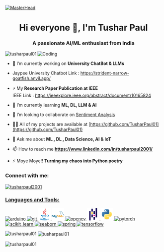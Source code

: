 [![MasterHead](https://www.isktechnologies.com/img/blog/ai-banner.jpg)](https://www.linkedin.com/in/tusharpaul2001/)
<h1 align="center">Hi everyone 👋, I'm Tushar Paul</h1>
<h3 align="center">A passionate AI/ML enthusiast from India</h3>
<img align="right" alt="Coding" width="400" src="https://media.tenor.com/flflC6GFzO8AAAAM/sultan-alrefaei-programmer.gif">
<p align="left"> <img src="https://komarev.com/ghpvc/?username=tusharpaul01&label=Profile%20views&color=0e75b6&style=flat" alt="tusharpaul01" /> </p>


- 🔭 I’m currently working on **University ChatBot & LLMs**<br>

- Jaypee University Chatbot Link : https://strident-narrow-goatfish.anvil.app/

- ⚡ My **Research Paper Publication at IEEE**<br>
  IEEE Link : https://ieeexplore.ieee.org/abstract/document/10165824
    
- 🌱 I’m currently learning **ML, DL, LLM & AI**

- 👯 I’m looking to collaborate on [Sentiment Analysis](https://wilted-left-quail.anvil.app/)

- 👨‍💻 All of my projects are available at [https://github.com/TusharPaul01](https://github.com/TusharPaul01)

- 💬 Ask me about **ML , DL , Data Science, AI & IoT**

- 📫 How to reach me **https://www.linkedin.com/in/tusharpaul2001/**

- ⚡ Moye Moye!! **Turning my chaos into Python poetry**

<h3 align="left">Connect with me:</h3>
<p align="left">
<a href="https://linkedin.com/in/tusharpaul2001" target="blank"><img align="center" src="https://raw.githubusercontent.com/rahuldkjain/github-profile-readme-generator/master/src/images/icons/Social/linked-in-alt.svg" alt="tusharpaul2001" height="30" width="40" /></a>
<a href="https://www.youtube.com/c/https://www.youtube.com/channel/ucnztzank97lpvtnpc24h9bw" target="blank"><img align="center" </a>
</p>

<h3 align="left">Languages and Tools:</h3>
<p align="left"> <a href="https://www.arduino.cc/" target="_blank" rel="noreferrer"> <img src="https://cdn.worldvectorlogo.com/logos/arduino-1.svg" alt="arduino" width="40" height="40"/> </a> <a href="https://git-scm.com/" target="_blank" rel="noreferrer"> <img src="https://www.vectorlogo.zone/logos/git-scm/git-scm-icon.svg" alt="git" width="40" height="40"/> </a> <a href="https://www.java.com" target="_blank" rel="noreferrer"> <img src="https://raw.githubusercontent.com/devicons/devicon/master/icons/java/java-original.svg" alt="java" width="40" height="40"/> </a> <a href="https://www.mysql.com/" target="_blank" rel="noreferrer"> <img src="https://raw.githubusercontent.com/devicons/devicon/master/icons/mysql/mysql-original-wordmark.svg" alt="mysql" width="40" height="40"/> </a> <a href="https://opencv.org/" target="_blank" rel="noreferrer"> <img src="https://www.vectorlogo.zone/logos/opencv/opencv-icon.svg" alt="opencv" width="40" height="40"/> </a> <a href="https://pandas.pydata.org/" target="_blank" rel="noreferrer"> <img src="https://raw.githubusercontent.com/devicons/devicon/2ae2a900d2f041da66e950e4d48052658d850630/icons/pandas/pandas-original.svg" alt="pandas" width="40" height="40"/> </a> <a href="https://www.python.org" target="_blank" rel="noreferrer"> <img src="https://raw.githubusercontent.com/devicons/devicon/master/icons/python/python-original.svg" alt="python" width="40" height="40"/> </a> <a href="https://pytorch.org/" target="_blank" rel="noreferrer"> <img src="https://www.vectorlogo.zone/logos/pytorch/pytorch-icon.svg" alt="pytorch" width="40" height="40"/> </a> <a href="https://scikit-learn.org/" target="_blank" rel="noreferrer"> <img src="https://upload.wikimedia.org/wikipedia/commons/0/05/Scikit_learn_logo_small.svg" alt="scikit_learn" width="40" height="40"/> </a> <a href="https://seaborn.pydata.org/" target="_blank" rel="noreferrer"> <img src="https://seaborn.pydata.org/_images/logo-mark-lightbg.svg" alt="seaborn" width="40" height="40"/> </a> <a href="https://spring.io/" target="_blank" rel="noreferrer"> <img src="https://www.vectorlogo.zone/logos/springio/springio-icon.svg" alt="spring" width="40" height="40"/> </a> <a href="https://www.tensorflow.org" target="_blank" rel="noreferrer"> <img src="https://www.vectorlogo.zone/logos/tensorflow/tensorflow-icon.svg" alt="tensorflow" width="40" height="40"/> </a> </p>

<p><img align="left" src="https://github-readme-stats-sigma-five.vercel.app/api/top-langs?username=tusharpaul01&show_icons=true&locale=en&layout=compact" alt="tusharpaul01" /></p>

<p>&nbsp;<img align="center" src="https://github-readme-stats-sigma-five.vercel.app/api?username=tusharpaul01&show_icons=true&locale=en" alt="tusharpaul01" /></p>

<p><img align="center" src="https://github-readme-streak-stats.herokuapp.com/?user=tusharpaul01&" alt="tusharpaul01" /></p>
